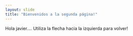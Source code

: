```yaml
---
layout: slide
title: "Bienvenidos a la segunda página!"
---
```

Hola javier....
Utiliza la flecha hacia la izquierda para volver!
